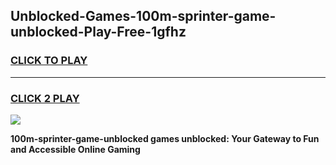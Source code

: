 
## Unblocked-Games-100m-sprinter-game-unblocked-Play-Free-1gfhz
<h3>
<a href="https://premium76.site?title=100m-sprinter-game-unblocked&ref=23A">CLICK TO PLAY</a></h3>
<hr>

<h3>
<a href="https://premium76.site?title=100m-sprinter-game-unblocked&ref=23A">CLICK 2 PLAY</a>
  
</h3>

<a href="https://premium76.site?title=100m-sprinter-game-unblocked&ref=23A"><img src="https://clearcache.store/games.png"></a>


**100m-sprinter-game-unblocked games unblocked: Your Gateway to Fun and Accessible Online Gaming**
